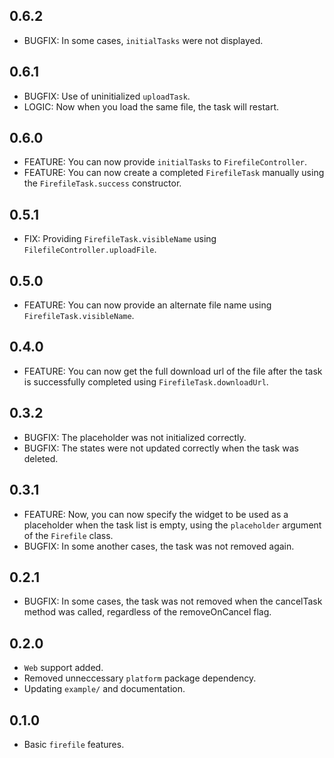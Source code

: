 ## 0.6.2

- BUGFIX: In some cases, `initialTasks` were not displayed.
## 0.6.1

- BUGFIX: Use of uninitialized `uploadTask`. 
- LOGIC: Now when you load the same file, the task will restart.

## 0.6.0

- FEATURE: You can now provide `initialTasks` to `FirefileController`.
- FEATURE: You can now create a completed `FirefileTask` manually using the `FirefileTask.success` constructor.

## 0.5.1

- FIX: Providing `FirefileTask.visibleName` using `FilefileController.uploadFile`.

## 0.5.0

- FEATURE: You can now provide an alternate file name using `FirefileTask.visibleName`.

## 0.4.0

- FEATURE: You can now get the full download url of the file after the task is successfully completed using `FirefileTask.downloadUrl`.

## 0.3.2

- BUGFIX: The placeholder was not initialized correctly.
- BUGFIX: The states were not updated correctly when the task was deleted.

## 0.3.1

- FEATURE: Now, you can now specify the widget to be used as a placeholder when the task list is empty, using the `placeholder` argument of the `Firefile` class.
- BUGFIX: In some another cases, the task was not removed again.

## 0.2.1

- BUGFIX: In some cases, the task was not removed when the cancelTask method was called, regardless of the removeOnCancel flag.

## 0.2.0

- `Web` support added.
- Removed unneccessary `platform` package dependency.
- Updating `example/` and documentation.

## 0.1.0

- Basic `firefile` features.
